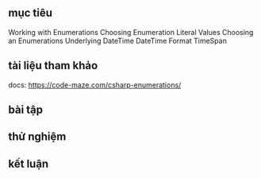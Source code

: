 ## mục tiêu
  Working with Enumerations
  Choosing Enumeration Literal Values
  Choosing an Enumerations Underlying 
  DateTime 
  DateTime Format
  TimeSpan
## tài liệu tham khảo
  docs: https://code-maze.com/csharp-enumerations/
## bài tập
## thử nghiệm
## kết luận